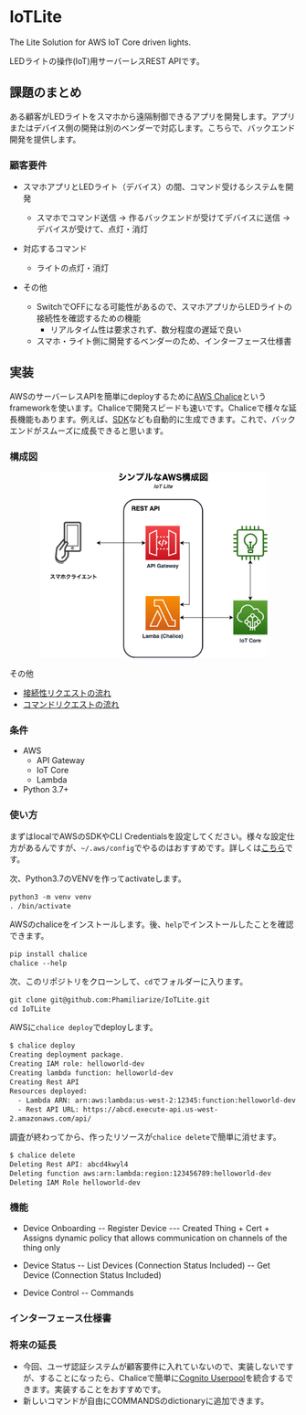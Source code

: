 # IoTLite

The Lite Solution for AWS IoT Core driven lights.

LEDライトの操作(IoT)用サーバーレスREST APIです。

## 課題のまとめ
ある顧客がLEDライトをスマホから遠隔制御できるアプリを開発します。アプリまたはデバイス側の開発は別のベンダーで対応します。こちらで、バックエンド開発を提供します。

### 顧客要件
- スマホアプリとLEDライト（デバイス）の間、コマンド受けるシステムを開発
  - スマホでコマンド送信 -> 作るバックエンドが受けてデバイスに送信 -> デバイスが受けて、点灯・消灯

- 対応するコマンド
  - ライトの点灯・消灯

- その他
  - SwitchでOFFになる可能性があるので、スマホアプリからLEDライトの接続性を確認するための機能
    - リアルタイム性は要求されず、数分程度の遅延で良い
  - スマホ・ライト側に開発するベンダーのため、インターフェース仕様書

## 実装
AWSのサーバーレスAPIを簡単にdeployするために[AWS Chalice](https://aws.github.io/chalice/)というframeworkを使います。Chaliceで開発スピードも速いです。Chaliceで様々な延長機能もあります。例えば、[SDK](https://aws.github.io/chalice/topics/sdks.html)なども自動的に生成できます。これで、バックエンドがスムーズに成長できると思います。

### 構成図
<p align="center">
  <img src="simplediagram.png" width="400"/>
</p>

その他
- [接続性リクエストの流れ](availability.png)
- [コマンドリクエストの流れ](command.png)

### 条件
- AWS
  - API Gateway
  - IoT Core
  - Lambda
- Python 3.7+

### 使い方
まずはlocalでAWSのSDKやCLI Credentialsを設定してください。様々な設定仕方があるんですが、`~/.aws/config`でやるのはおすすめです。詳しくは[こちら](https://aws.github.io/chalice/quickstart.html#credentials)です。

次、Python3.7のVENVを作ってactivateします。

```
python3 -m venv venv
. /bin/activate
```

AWSのchaliceをインストールします。後、`help`でインストールしたことを確認できます。

```
pip install chalice
chalice --help
```

次、このリポジトリをクローンして、`cd`でフォルダーに入ります。

```
git clone git@github.com:Phamiliarize/IoTLite.git
cd IoTLite
```

AWSに`chalice deploy`でdeployします。

```
$ chalice deploy
Creating deployment package.
Creating IAM role: helloworld-dev
Creating lambda function: helloworld-dev
Creating Rest API
Resources deployed:
  - Lambda ARN: arn:aws:lambda:us-west-2:12345:function:helloworld-dev
  - Rest API URL: https://abcd.execute-api.us-west-2.amazonaws.com/api/
```

調査が終わってから、作ったリソースが`chalice delete`で簡単に消せます。

```
$ chalice delete
Deleting Rest API: abcd4kwyl4
Deleting function aws:arn:lambda:region:123456789:helloworld-dev
Deleting IAM Role helloworld-dev
```

### 機能
- Device Onboarding
-- Register Device
--- Created Thing + Cert + Assigns dynamic policy that allows communication on channels of the thing only

- Device Status
-- List Devices (Connection Status Included)
-- Get Device (Connection Status Included)

- Device Control
-- Commands

### インターフェース仕様書


### 将来の延長
- 今回、ユーザ認証システムが顧客要件に入れていないので、実装しないですが、することになったら、Chaliceで簡単に[Cognito Userpool](https://aws.github.io/chalice/topics/authorizers.html#amazon-cognito-user-pools)を統合するできます。実装することをおすすめです。
- 新しいコマンドが自由にCOMMANDSのdictionaryに追加できます。